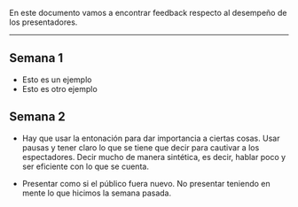 En este documento vamos a encontrar feedback respecto al desempeño de los presentadores.
****
## Semana 1
+ Esto es un ejemplo
+ Esto es otro ejemplo

## Semana 2

+ Hay que usar la entonación para dar importancia a ciertas cosas. Usar pausas y tener claro lo que se tiene que decir para cautivar a los espectadores. Decir mucho de manera sintética, es decir, hablar poco y ser eficiente con lo que se cuenta.

+ Presentar como si el público fuera nuevo. No presentar teniendo en mente lo que hicimos la semana pasada.